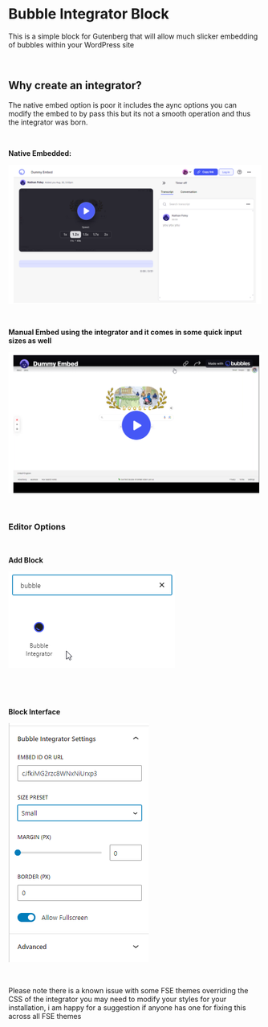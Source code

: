 Bubble Integrator Block
=======================

This is a simple block for Gutenberg that will allow much slicker embedding of
bubbles within your WordPress site

 

Why create an integrator?
-------------------------

The native embed option is poor it includes the aync options you can modify the
embed to by pass this but its not a smooth operation and thus the integrator was
born.

 

**Native Embedded:**

![](https://raw.githubusercontent.com/stingray82/repo-images/main/bubbles-intergrator-block/native-bubble-embed.png)

 

**Manual Embed using the integrator and it comes in some quick input sizes as
well**

![](https://raw.githubusercontent.com/stingray82/repo-images/main/bubbles-intergrator-block/Manual-Embed.png)

 

### Editor Options

 

**Add Block**

![](https://raw.githubusercontent.com/stingray82/repo-images/main/bubbles-intergrator-block/Icon.png)

 

 

**Block Interface**

![](https://raw.githubusercontent.com/stingray82/repo-images/main/bubbles-intergrator-block/edit-block.png)

 

Please note there is a known issue with some FSE themes overriding the CSS of
the integrator you may need to modify your styles for your installation, i am
happy for a suggestion if anyone has one for fixing this across all FSE themes
